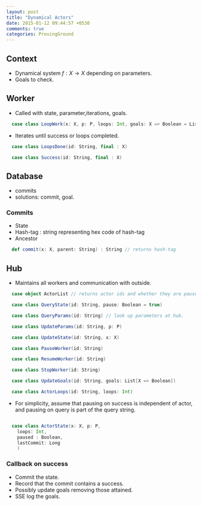 ```yaml
---
layout: post
title: "Dynamical Actors"
date: 2015-01-12 09:44:57 +0530
comments: true
categories: ProvingGround
---
```


## Context

* Dynamical system $f: X\to X$ depending on parameters.
* Goals to check.

## Worker

* Called with state, parameter,iterations, goals.

```scala
  case class LoopWork(x: X, p: P, loops: Int, goals: X => Boolean = List())
```

* Iterates until success or loops completed.

```scala
  case class LoopsDone(id: String, final : X)

  case class Success(id: String, final : X)
```

## Database

* commits
* solutions: commit, goal.

### Commits

* State
* Hash-tag : string representing hex code of hash-tag
* Ancestor

```scala
  def commit(x: X, parent: String) : String // returns hash-tag
```

## Hub

* Maintains all workers and communication with outside.

```scala
  case object ActorList // returns actor ids and whether they are paused.

  case class QueryState(id: String, pause: Boolean = true)

  case class QueryParams(id: String) // look up parameters at hub.

  case class UpdateParams(id: String, p: P)

  case class UpdateState(id: String, x: X)

  case class PauseWorker(id: String)

  case class ResumeWorker(id: String)

  case class StopWorker(id: String)

  case class UpdateGoals(id: String, goals: List[X => Boolean])

  case class ActorLoops(id: String, loops: Int)
```

* For simplicity, assume that pausing on success is independent of actor, and pausing on query is part of the query string.

```scala

  case class ActorState(x: X, p: P,
    loops: Int,
    paused : Boolean,
    lastCommit: Long
    )
```

### Callback on success

* Commit the state.
* Record that the commit contains a success.
* Possibly update goals removing those attained.
* SSE log the goals.
